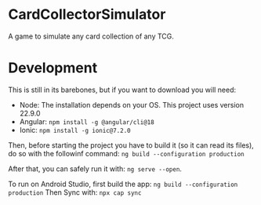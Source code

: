 # CardCollectorSimulator

A game to simulate any card collection of any TCG.

# Development

This is still in its barebones, but if you want to download you will need:

- Node: The installation depends on your OS. This project uses version 22.9.0
- Angular: `npm install -g @angular/cli@18`
- Ionic: `npm install -g ionic@7.2.0`

Then, before starting the project you have to build it (so it can read its files), do so with the followinf command: `ng build --configuration production`

After that, you can safely run it with: `ng serve --open`.

To run on Android Studio, first build the app:
`ng build --configuration production`
Then Sync with: `npx cap sync`
